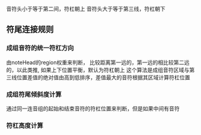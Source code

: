 音符头小于等于第二间，符杠朝上
音符头大于等于第三线，符杠朝下

## 符尾连接规则

### 成组音符的统一符杠方向

由noteHead的region权重来判断， 比较距离第一远的，第一远的相比较第二远的，以此类推,
如果上下位置平衡，默认为符杠朝上
这个算法是成组音符区域与第三线位置差值的绝对值由高到低排序，差值最大的音符根据其区域计算符杠位置

### 成组符尾倾斜度计算

通过同一连音组的起始和结束音符的符杠位置来判断，但是如果中间有音符

### 符杠高度计算